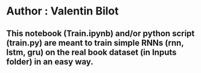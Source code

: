 # Author : Valentin Bilot

## This notebook (Train.ipynb) and/or python script (train.py) are meant to train simple RNNs (rnn, lstm, gru) on the real book dataset (in Inputs folder) in an easy way.

